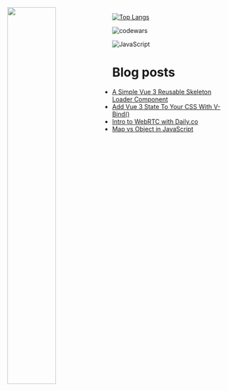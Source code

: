 <img align="left" width="47%" src="https://github-readme-stats.vercel.app/api?username=jaosn60810&show_icons=true&theme=radical"/>

[![Top Langs](https://github-readme-stats.vercel.app/api/top-langs/?username=jaosn60810&layout=compact)](https://github.com/jaosn60810/github-readme-stats)

![codewars](https://www.codewars.com/users/JasonChain/badges/large)

![JavaScript](https://img.shields.io/badge/javascript-%23323330.svg?style=for-the-badge&logo=javascript&logoColor=%23F7DF1E)

# Blog posts
<!-- BLOG-POST-LIST:START -->
- [A Simple Vue 3 Reusable Skeleton Loader Component](https://jasonscchien.medium.com/a-simple-vue-3-reusable-skeleton-loader-component-6b2536c16960?source=rss-2cc1a5b0527b------2)
- [Add Vue 3 State To Your CSS With V-Bind&lpar;&rpar;](https://jasonscchien.medium.com/add-vue-3-state-to-your-css-with-v-bind-72cde03719d5?source=rss-2cc1a5b0527b------2)
- [Intro to WebRTC with Daily.co](https://jasonscchien.medium.com/intro-to-webrtc-with-daily-co-aa93dbc76237?source=rss-2cc1a5b0527b------2)
- [Map vs Object in JavaScript](https://jasonscchien.medium.com/map-vs-object-in-javascript-6e90fbeb992e?source=rss-2cc1a5b0527b------2)
<!-- BLOG-POST-LIST:END -->
